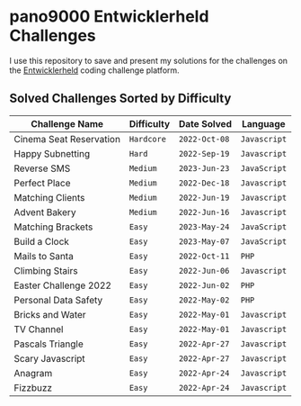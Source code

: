 # pano9000 Entwicklerheld Challenges

I use this repository to save and present my solutions for the challenges on the [Entwicklerheld](https://platform.entwicklerheld.de/) coding challenge platform.

Solved Challenges Sorted by Difficulty
---

Challenge Name          | Difficulty  | Date Solved   | Language
------------------------|-------------|---------------|----------
Cinema Seat Reservation | `Hardcore`  | `2022-Oct-08` | `Javascript`
Happy Subnetting        | `Hard`      | `2022-Sep-19` | `Javascript`
Reverse SMS             | `Medium`    | `2023-Jun-23` | `JavaScript`
Perfect Place           | `Medium`    | `2022-Dec-18` | `Javascript`
Matching Clients        | `Medium`    | `2022-Jun-19` | `Javascript`
Advent Bakery           | `Medium`    | `2022-Jun-16` | `Javascript`
Matching Brackets       | `Easy`      | `2023-May-24` | `JavaScript`
Build a Clock           | `Easy`      | `2023-May-07` | `JavaScript`
Mails to Santa          | `Easy`      | `2022-Oct-11` | `PHP`
Climbing Stairs         | `Easy`      | `2022-Jun-06` | `Javascript`
Easter Challenge 2022   | `Easy`      | `2022-Jun-02` | `PHP`
Personal Data Safety    | `Easy`      | `2022-May-02` | `PHP`
Bricks and Water        | `Easy`      | `2022-May-01` | `Javascript`
TV Channel              | `Easy`      | `2022-May-01` | `Javascript`
Pascals Triangle        | `Easy`      | `2022-Apr-27` | `Javascript`
Scary Javascript        | `Easy`      | `2022-Apr-27` | `Javascript`
Anagram                 | `Easy`      | `2022-Apr-24` | `Javascript`
Fizzbuzz                | `Easy`      | `2022-Apr-24` | `Javascript`